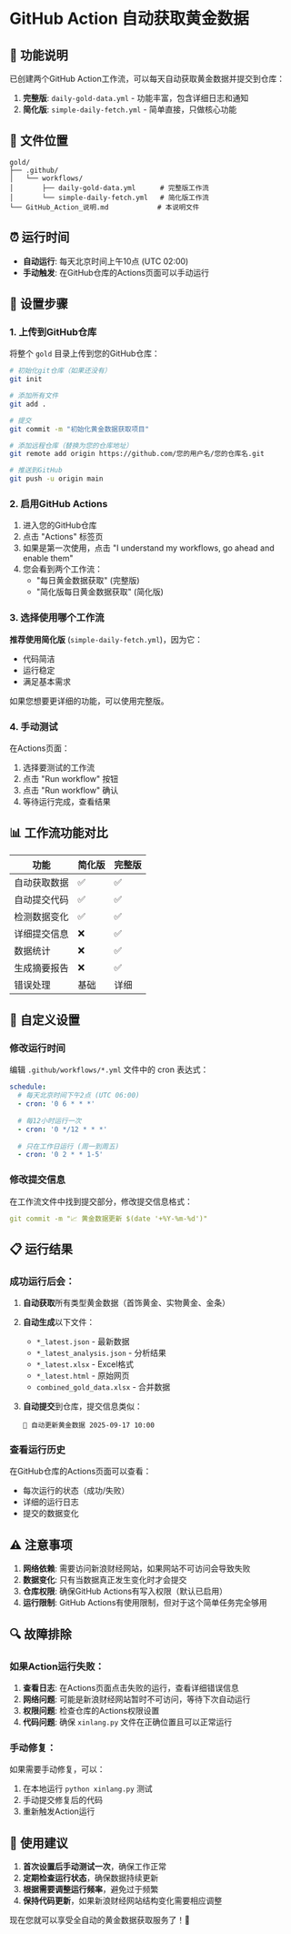 # GitHub Action 自动获取黄金数据

## 🎯 功能说明

已创建两个GitHub Action工作流，可以每天自动获取黄金数据并提交到仓库：

1. **完整版**: `daily-gold-data.yml` - 功能丰富，包含详细日志和通知
2. **简化版**: `simple-daily-fetch.yml` - 简单直接，只做核心功能

## 📁 文件位置

```
gold/
├── .github/
│   └── workflows/
│       ├── daily-gold-data.yml      # 完整版工作流
│       └── simple-daily-fetch.yml   # 简化版工作流
└── GitHub_Action_说明.md            # 本说明文件
```

## ⏰ 运行时间

- **自动运行**: 每天北京时间上午10点 (UTC 02:00)
- **手动触发**: 在GitHub仓库的Actions页面可以手动运行

## 🚀 设置步骤

### 1. 上传到GitHub仓库

将整个 `gold` 目录上传到您的GitHub仓库：

```bash
# 初始化git仓库（如果还没有）
git init

# 添加所有文件
git add .

# 提交
git commit -m "初始化黄金数据获取项目"

# 添加远程仓库（替换为您的仓库地址）
git remote add origin https://github.com/您的用户名/您的仓库名.git

# 推送到GitHub
git push -u origin main
```

### 2. 启用GitHub Actions

1. 进入您的GitHub仓库
2. 点击 "Actions" 标签页
3. 如果是第一次使用，点击 "I understand my workflows, go ahead and enable them"
4. 您会看到两个工作流：
   - "每日黄金数据获取" (完整版)
   - "简化版每日黄金数据获取" (简化版)

### 3. 选择使用哪个工作流

**推荐使用简化版** (`simple-daily-fetch.yml`)，因为它：
- 代码简洁
- 运行稳定
- 满足基本需求

如果您想要更详细的功能，可以使用完整版。

### 4. 手动测试

在Actions页面：
1. 选择要测试的工作流
2. 点击 "Run workflow" 按钮
3. 点击 "Run workflow" 确认
4. 等待运行完成，查看结果

## 📊 工作流功能对比

| 功能 | 简化版 | 完整版 |
|------|--------|--------|
| 自动获取数据 | ✅ | ✅ |
| 自动提交代码 | ✅ | ✅ |
| 检测数据变化 | ✅ | ✅ |
| 详细提交信息 | ❌ | ✅ |
| 数据统计 | ❌ | ✅ |
| 生成摘要报告 | ❌ | ✅ |
| 错误处理 | 基础 | 详细 |

## 🔧 自定义设置

### 修改运行时间

编辑 `.github/workflows/*.yml` 文件中的 cron 表达式：

```yaml
schedule:
  # 每天北京时间下午2点 (UTC 06:00)
  - cron: '0 6 * * *'
  
  # 每12小时运行一次
  - cron: '0 */12 * * *'
  
  # 只在工作日运行 (周一到周五)
  - cron: '0 2 * * 1-5'
```

### 修改提交信息

在工作流文件中找到提交部分，修改提交信息格式：

```yaml
git commit -m "📈 黄金数据更新 $(date '+%Y-%m-%d')"
```

## 📋 运行结果

### 成功运行后会：

1. **自动获取**所有类型黄金数据（首饰黄金、实物黄金、金条）
2. **自动生成**以下文件：
   - `*_latest.json` - 最新数据
   - `*_latest_analysis.json` - 分析结果  
   - `*_latest.xlsx` - Excel格式
   - `*_latest.html` - 原始网页
   - `combined_gold_data.xlsx` - 合并数据

3. **自动提交**到仓库，提交信息类似：
   ```
   🔄 自动更新黄金数据 2025-09-17 10:00
   ```

### 查看运行历史

在GitHub仓库的Actions页面可以查看：
- 每次运行的状态（成功/失败）
- 详细的运行日志
- 提交的数据变化

## ⚠️ 注意事项

1. **网络依赖**: 需要访问新浪财经网站，如果网站不可访问会导致失败
2. **数据变化**: 只有当数据真正发生变化时才会提交
3. **仓库权限**: 确保GitHub Actions有写入权限（默认已启用）
4. **运行限制**: GitHub Actions有使用限制，但对于这个简单任务完全够用

## 🔍 故障排除

### 如果Action运行失败：

1. **查看日志**: 在Actions页面点击失败的运行，查看详细错误信息
2. **网络问题**: 可能是新浪财经网站暂时不可访问，等待下次自动运行
3. **权限问题**: 检查仓库的Actions权限设置
4. **代码问题**: 确保 `xinlang.py` 文件在正确位置且可以正常运行

### 手动修复：

如果需要手动修复，可以：
1. 在本地运行 `python xinlang.py` 测试
2. 手动提交修复后的代码
3. 重新触发Action运行

## 🎉 使用建议

1. **首次设置后手动测试一次**，确保工作正常
2. **定期检查运行状态**，确保数据持续更新
3. **根据需要调整运行频率**，避免过于频繁
4. **保持代码更新**，如果新浪财经网站结构变化需要相应调整

现在您就可以享受全自动的黄金数据获取服务了！🚀
